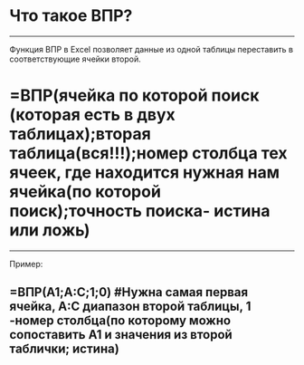 # Что такое ВПР? 
--- 
Функция ВПР в Excel позволяет данные из одной таблицы переставить в соответствующие ячейки второй. 

# =ВПР(ячейка по которой поиск (которая есть в двух таблицах);вторая таблица(вся!!!);номер cтолбца тех ячеек, где находится нужная нам ячейка(по которой поиск);точность поиска- истина или ложь)

--- 
Пример:

## =ВПР(A1;A:C;1;0)  #Нужна самая первая ячейка, A:C диапазон второй таблицы, 1 -номер столбца(по которому можно сопоставить A1 и значения из второй таблички; истина)

